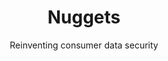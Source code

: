 ---
layout: "case-study"
menu: "footer_customers"
case_study: true
order: 100
title: "Nuggets"
subtitle: "Reinventing consumer data security"
image: "nuggets.jpg"
industries: ["Biometrics", "Privacy"]
summary: "Biometric tool for login, payment and identity verification, without sharing or storing private data."
link: 
  url: "http://nuggets.life/"

delivery:
  title: "Today, consumers share and store personal, payment and password data with 50+ different online services. If any one of these services is breached, they all become vulnerable. With Nuggets, blockchain technology means users never share their data with anyone – not even Nuggets itself."
  content: |-
    Nuggets is an agnostic tool, applicable anywhere. It only uses biometric identification, so there are no passwords to remember – or to risk being stolen. And the product doesn’t track users, the way other ‘single sign-in’ services do. In providing this simple, trusted tool for consumers, Nuggets also solves corporates biggest problem: data security and cybercrime. If companies no longer need to store millions of customers’ data, they can’t be hacked.
---